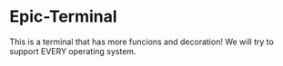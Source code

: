 # Epic-Terminal
This is a terminal that has more funcions and decoration! We will try to support EVERY operating system.
